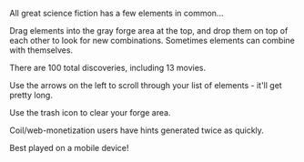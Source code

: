 All great science fiction has a few elements in common... 

Drag elements into the gray forge area at the top, and drop them on top of each other to look for new combinations. Sometimes elements can combine with themselves.

There are 100 total discoveries, including 13 movies.

Use the arrows on the left to scroll through your list of elements - it'll get pretty long.

Use the trash icon to clear your forge area.

Coil/web-monetization users have hints generated twice as quickly.

Best played on a mobile device!
